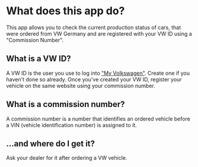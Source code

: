 # What does this app do?
This app allows you to check the current production status of cars, that were ordered from VW 
Germany and are registered with your VW ID using a "Commission Number".

## What is a VW ID?
A VW ID is the user you use to log into ["My Volkswagen"](https://www.volkswagen.de/myvolkswagen).
Create one if you haven't done so already. Once you've created your VW ID, register your vehicle on
the same website using your commission number.


## What is a commission number?
A commission number is a number that identifies an ordered vehicle before a VIN (vehicle identification
number) is assigned to it. 

## ...and where do I get it?
Ask your dealer for it after ordering a VW vehicle. 



